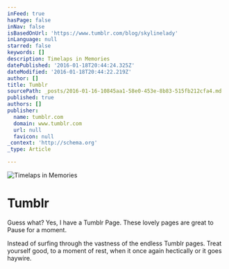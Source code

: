 ```yaml
---
inFeed: true
hasPage: false
inNav: false
isBasedOnUrl: 'https://www.tumblr.com/blog/skylinelady'
inLanguage: null
starred: false
keywords: []
description: Timelaps in Memories
datePublished: '2016-01-18T20:44:24.325Z'
dateModified: '2016-01-18T20:44:22.219Z'
author: []
title: Tumblr
sourcePath: _posts/2016-01-16-10845aa1-58e0-453e-8b83-515fb212cfa4.md
published: true
authors: []
publisher:
  name: tumblr.com
  domain: www.tumblr.com
  url: null
  favicon: null
_context: 'http://schema.org'
_type: Article

---
```

![Timelaps in Memories](https://s3-us-west-2.amazonaws.com/the-grid-img/p/ee8cd46709566b5a17453cfe270a5e4cd22c7c20.gif)

# Tumblr

Guess what? Yes, I have a Tumblr Page. These lovely pages are great to Pause for a moment.

Instead of surfing through the vastness of the endless Tumblr pages. Treat yourself good, to a moment of rest, when it once again hectically or it goes haywire.